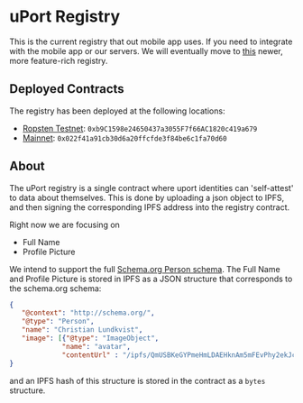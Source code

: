 # uPort Registry

This is the current registry that out mobile app uses. If you need to integrate with the mobile app or our servers. We will eventually move to [this](https://github.com/ConsenSys/uport-registry/) newer, more feature-rich registry.

## Deployed Contracts

The registry has been deployed at the following locations:

- [Ropsten Testnet](https://testnet.etherscan.io/address/0xb9c1598e24650437a3055f7f66ac1820c419a679): `0xb9C1598e24650437a3055F7f66AC1820c419a679`
- [Mainnet](https://etherscan.io/address/0x022f41a91cb30d6a20ffcfde3f84be6c1fa70d60): `0x022f41a91cb30d6a20ffcfde3f84be6c1fa70d60`

## About

The uPort registry is a single contract where uport identities can 'self-attest' to data about themselves. This is done by uploading a json object to IPFS, and then signing the corresponding IPFS address into the registry contract.

Right now we are focusing on

* Full Name
* Profile Picture

We intend to support the full [Schema.org Person schema](http://schema.org/Person). The Full Name and Profile Picture is stored in IPFS as a JSON structure that corresponds to the schema.org schema:

```json
{
   "@context": "http://schema.org/",
   "@type": "Person",
   "name": "Christian Lundkvist",
   "image": [{"@type": "ImageObject",
             "name": "avatar",
             "contentUrl" : "/ipfs/QmUSBKeGYPmeHmLDAEHknAm5mFEvPhy2ekJc6sJwtrQ6nk"}]
}
```

and an IPFS hash of this structure is stored in the contract as a `bytes` structure.

